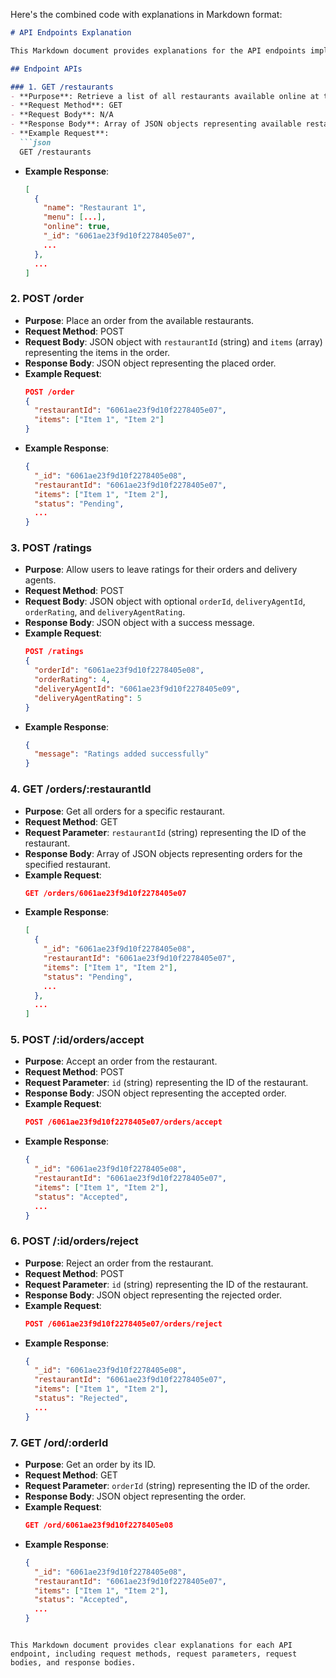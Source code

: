 Here's the combined code with explanations in Markdown format:

```markdown
# API Endpoints Explanation

This Markdown document provides explanations for the API endpoints implemented.

## Endpoint APIs

### 1. GET /restaurants
- **Purpose**: Retrieve a list of all restaurants available online at the given hour.
- **Request Method**: GET
- **Request Body**: N/A
- **Response Body**: Array of JSON objects representing available restaurants.
- **Example Request**:
  ```json
  GET /restaurants
  ```
- **Example Response**:
  ```json
  [
    {
      "name": "Restaurant 1",
      "menu": [...],
      "online": true,
      "_id": "6061ae23f9d10f2278405e07",
      ...
    },
    ...
  ]
  ```

### 2. POST /order
- **Purpose**: Place an order from the available restaurants.
- **Request Method**: POST
- **Request Body**: JSON object with `restaurantId` (string) and `items` (array) representing the items in the order.
- **Response Body**: JSON object representing the placed order.
- **Example Request**:
  ```json
  POST /order
  {
    "restaurantId": "6061ae23f9d10f2278405e07",
    "items": ["Item 1", "Item 2"]
  }
  ```
- **Example Response**:
  ```json
  {
    "_id": "6061ae23f9d10f2278405e08",
    "restaurantId": "6061ae23f9d10f2278405e07",
    "items": ["Item 1", "Item 2"],
    "status": "Pending",
    ...
  }
  ```

### 3. POST /ratings
- **Purpose**: Allow users to leave ratings for their orders and delivery agents.
- **Request Method**: POST
- **Request Body**: JSON object with optional `orderId`, `deliveryAgentId`, `orderRating`, and `deliveryAgentRating`.
- **Response Body**: JSON object with a success message.
- **Example Request**:
  ```json
  POST /ratings
  {
    "orderId": "6061ae23f9d10f2278405e08",
    "orderRating": 4,
    "deliveryAgentId": "6061ae23f9d10f2278405e09",
    "deliveryAgentRating": 5
  }
  ```
- **Example Response**:
  ```json
  {
    "message": "Ratings added successfully"
  }
  ```

### 4. GET /orders/:restaurantId
- **Purpose**: Get all orders for a specific restaurant.
- **Request Method**: GET
- **Request Parameter**: `restaurantId` (string) representing the ID of the restaurant.
- **Response Body**: Array of JSON objects representing orders for the specified restaurant.
- **Example Request**:
  ```json
  GET /orders/6061ae23f9d10f2278405e07
  ```
- **Example Response**:
  ```json
  [
    {
      "_id": "6061ae23f9d10f2278405e08",
      "restaurantId": "6061ae23f9d10f2278405e07",
      "items": ["Item 1", "Item 2"],
      "status": "Pending",
      ...
    },
    ...
  ]
  ```

### 5. POST /:id/orders/accept
- **Purpose**: Accept an order from the restaurant.
- **Request Method**: POST
- **Request Parameter**: `id` (string) representing the ID of the restaurant.
- **Response Body**: JSON object representing the accepted order.
- **Example Request**:
  ```json
  POST /6061ae23f9d10f2278405e07/orders/accept
  ```
- **Example Response**:
  ```json
  {
    "_id": "6061ae23f9d10f2278405e08",
    "restaurantId": "6061ae23f9d10f2278405e07",
    "items": ["Item 1", "Item 2"],
    "status": "Accepted",
    ...
  }
  ```

### 6. POST /:id/orders/reject
- **Purpose**: Reject an order from the restaurant.
- **Request Method**: POST
- **Request Parameter**: `id` (string) representing the ID of the restaurant.
- **Response Body**: JSON object representing the rejected order.
- **Example Request**:
  ```json
  POST /6061ae23f9d10f2278405e07/orders/reject
  ```
- **Example Response**:
  ```json
  {
    "_id": "6061ae23f9d10f2278405e08",
    "restaurantId": "6061ae23f9d10f2278405e07",
    "items": ["Item 1", "Item 2"],
    "status": "Rejected",
    ...
  }
  ```

### 7. GET /ord/:orderId
- **Purpose**: Get an order by its ID.
- **Request Method**: GET
- **Request Parameter**: `orderId` (string) representing the ID of the order.
- **Response Body**: JSON object representing the order.
- **Example Request**:
  ```json
  GET /ord/6061ae23f9d10f2278405e08
  ```
- **Example Response**:
  ```json
  {
    "_id": "6061ae23f9d10f2278405e08",
    "restaurantId": "6061ae23f9d10f2278405e07",
    "items": ["Item 1", "Item 2"],
    "status": "Accepted",
    ...
  }
  ```
```

This Markdown document provides clear explanations for each API endpoint, including request methods, request parameters, request bodies, and response bodies.
